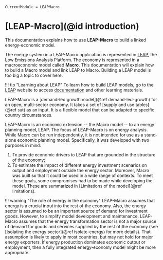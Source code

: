 ```@meta
CurrentModule = LEAPMacro
```

# [LEAP-Macro](@id introduction)
This documentation explains how to use **LEAP-Macro** to build a linked energy-economic model.

The energy system in a LEAP-Macro application is represented in [LEAP](https://leap.sei.org/), the Low Emissions Analysis Platform. The economy is represented in a macroeconomic model called **Macro**. This documentation will explain how to build a Macro model and link LEAP to Macro. Building a LEAP model is too big a topic to cover here.

!!! tip "Learning about LEAP"
    To learn how to build LEAP models, go to the [LEAP](https://leap.sei.org/) website to access [documentation](https://leap.sei.org/help/leap.htm#t=Concepts%2FIntroduction.htm) and other learning materials.

LEAP-Macro is a [demand-led growth model](@ref demand-led-growth) for an open, multi-sector economy. It takes a set of [supply and use tables](@ref sut) as an input. It is a flexible model that can be adapted to specific country circumstances.

LEAP-Macro is an economic extension -- the Macro model -- to an energy planning model, LEAP. The focus of LEAP-Macro is on energy analysis. While Macro can be run independently, it is not intended for use as a stand-alone economic planning model. Specifically, it was developed with two purposes in mind:
1. To provide economic drivers to LEAP that are grounded in the structure of the economy;
2. To estimate the impact of different energy investment scenarios on output and employment outside the energy sector.
Moreover, Macro was built so that it could be used in a wide range of contexts. To meet these goals, some compromises had to be made while developing the model. These are summarized in [Limitations of the model](@ref limitations).

!!! warning "The role of energy in the economy"
    LEAP-Macro assumes that energy is a crucial input into the rest of the economy. Also, the energy sector is assumed to be an important source of demand for investment goods. However, to simplify model development and maintenance,  LEAP-Macro assumes that the energy transformation sector is not a major source of demand for goods and services supplied by the rest of the economy (see [Isolating the energy sector](@ref isolate-energy) for more details). That assumption is likely to apply in most countries, but may not hold for major energy exporters. If energy production dominates economic output or employment, then a fully integrated energy-economy model might be more appropriate.
